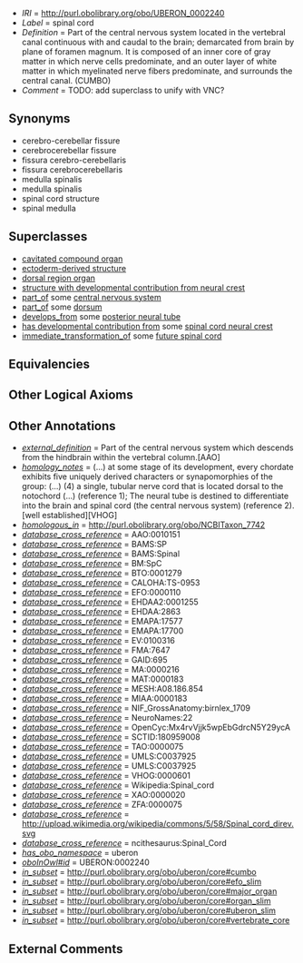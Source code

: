  * *IRI* = http://purl.obolibrary.org/obo/UBERON_0002240
 * *Label* = spinal cord
 * *Definition* = Part of the central nervous system located in the vertebral canal continuous with and caudal to the brain; demarcated from brain by plane of foramen magnum. It is composed of an inner core of gray matter in which nerve cells predominate, and an outer layer of white matter in which myelinated nerve fibers predominate, and surrounds the central canal. (CUMBO)
 * *Comment* = TODO: add superclass to unify with VNC?

## Synonyms

 * cerebro-cerebellar fissure
 * cerebrocerebellar fissure
 * fissura cerebro-cerebellaris
 * fissura cerebrocerebellaris
 * medulla spinalis
 * medulla spinalis
 * spinal cord structure
 * spinal medulla

## Superclasses

 * [cavitated compound organ](../../UBERON/89/UBERON_0000489.md)
 * [ectoderm-derived structure](../../UBERON/21/UBERON_0004121.md)
 * [dorsal region organ](../../UBERON/74/UBERON_0005174.md)
 * [structure with developmental contribution from neural crest](../../UBERON/14/UBERON_0010314.md)
 * [part_of](../../BFO/50/BFO_0000050.md) some [central nervous system](../../UBERON/17/UBERON_0001017.md)
 * [part_of](../../BFO/50/BFO_0000050.md) some [dorsum](../../UBERON/37/UBERON_0001137.md)
 * [develops_from](../../RO/02/RO_0002202.md) some [posterior neural tube](../../UBERON/76/UBERON_0003076.md)
 * [has developmental contribution from](../../RO/54/RO_0002254.md) some [spinal cord neural crest](../../UBERON/53/UBERON_0003853.md)
 * [immediate_transformation_of](../../SIO/58/SIO_000658.md) some [future spinal cord](../../UBERON/41/UBERON_0006241.md)

## Equivalencies


## Other Logical Axioms


## Other Annotations

 * *[external_definition](../../UBPROP/01/UBPROP_0000001.md)* = Part of the central nervous system which descends from the hindbrain within the vertebral column.[AAO]
 * *[homology_notes](../../UBPROP/03/UBPROP_0000003.md)* =  (...) at some stage of its development, every chordate exhibits five uniquely derived characters or synapomorphies of the group: (...) (4) a single, tubular nerve cord that is located dorsal to the notochord (...) (reference 1); The neural tube is destined to differentiate into the brain and spinal cord (the central nervous system) (reference 2).[well established][VHOG]
 * *[homologous_in](../../core#homologous/in/core#homologous_in.md)* = http://purl.obolibrary.org/obo/NCBITaxon_7742
 * *[database_cross_reference](../../ef/oboInOwl#hasDbXref.md)* = AAO:0010151
 * *[database_cross_reference](../../ef/oboInOwl#hasDbXref.md)* = BAMS:SP
 * *[database_cross_reference](../../ef/oboInOwl#hasDbXref.md)* = BAMS:Spinal
 * *[database_cross_reference](../../ef/oboInOwl#hasDbXref.md)* = BM:SpC
 * *[database_cross_reference](../../ef/oboInOwl#hasDbXref.md)* = BTO:0001279
 * *[database_cross_reference](../../ef/oboInOwl#hasDbXref.md)* = CALOHA:TS-0953
 * *[database_cross_reference](../../ef/oboInOwl#hasDbXref.md)* = EFO:0000110
 * *[database_cross_reference](../../ef/oboInOwl#hasDbXref.md)* = EHDAA2:0001255
 * *[database_cross_reference](../../ef/oboInOwl#hasDbXref.md)* = EHDAA:2863
 * *[database_cross_reference](../../ef/oboInOwl#hasDbXref.md)* = EMAPA:17577
 * *[database_cross_reference](../../ef/oboInOwl#hasDbXref.md)* = EMAPA:17700
 * *[database_cross_reference](../../ef/oboInOwl#hasDbXref.md)* = EV:0100316
 * *[database_cross_reference](../../ef/oboInOwl#hasDbXref.md)* = FMA:7647
 * *[database_cross_reference](../../ef/oboInOwl#hasDbXref.md)* = GAID:695
 * *[database_cross_reference](../../ef/oboInOwl#hasDbXref.md)* = MA:0000216
 * *[database_cross_reference](../../ef/oboInOwl#hasDbXref.md)* = MAT:0000183
 * *[database_cross_reference](../../ef/oboInOwl#hasDbXref.md)* = MESH:A08.186.854
 * *[database_cross_reference](../../ef/oboInOwl#hasDbXref.md)* = MIAA:0000183
 * *[database_cross_reference](../../ef/oboInOwl#hasDbXref.md)* = NIF_GrossAnatomy:birnlex_1709
 * *[database_cross_reference](../../ef/oboInOwl#hasDbXref.md)* = NeuroNames:22
 * *[database_cross_reference](../../ef/oboInOwl#hasDbXref.md)* = OpenCyc:Mx4rvVjjk5wpEbGdrcN5Y29ycA
 * *[database_cross_reference](../../ef/oboInOwl#hasDbXref.md)* = SCTID:180959008
 * *[database_cross_reference](../../ef/oboInOwl#hasDbXref.md)* = TAO:0000075
 * *[database_cross_reference](../../ef/oboInOwl#hasDbXref.md)* = UMLS:C0037925
 * *[database_cross_reference](../../ef/oboInOwl#hasDbXref.md)* = UMLS:C0037925
 * *[database_cross_reference](../../ef/oboInOwl#hasDbXref.md)* = VHOG:0000601
 * *[database_cross_reference](../../ef/oboInOwl#hasDbXref.md)* = Wikipedia:Spinal_cord
 * *[database_cross_reference](../../ef/oboInOwl#hasDbXref.md)* = XAO:0000020
 * *[database_cross_reference](../../ef/oboInOwl#hasDbXref.md)* = ZFA:0000075
 * *[database_cross_reference](../../ef/oboInOwl#hasDbXref.md)* = http://upload.wikimedia.org/wikipedia/commons/5/58/Spinal_cord_direv.svg
 * *[database_cross_reference](../../ef/oboInOwl#hasDbXref.md)* = ncithesaurus:Spinal_Cord
 * *[has_obo_namespace](../../ce/oboInOwl#hasOBONamespace.md)* = uberon
 * *[oboInOwl#id](../../id/oboInOwl#id.md)* = UBERON:0002240
 * *[in_subset](../../et/oboInOwl#inSubset.md)* = http://purl.obolibrary.org/obo/uberon/core#cumbo
 * *[in_subset](../../et/oboInOwl#inSubset.md)* = http://purl.obolibrary.org/obo/uberon/core#efo_slim
 * *[in_subset](../../et/oboInOwl#inSubset.md)* = http://purl.obolibrary.org/obo/uberon/core#major_organ
 * *[in_subset](../../et/oboInOwl#inSubset.md)* = http://purl.obolibrary.org/obo/uberon/core#organ_slim
 * *[in_subset](../../et/oboInOwl#inSubset.md)* = http://purl.obolibrary.org/obo/uberon/core#uberon_slim
 * *[in_subset](../../et/oboInOwl#inSubset.md)* = http://purl.obolibrary.org/obo/uberon/core#vertebrate_core

## External Comments

